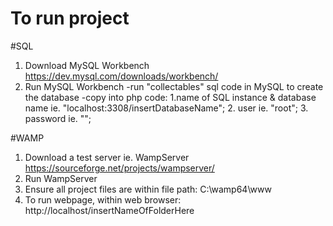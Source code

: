 # To run project
#SQL
1.	Download MySQL Workbench https://dev.mysql.com/downloads/workbench/
2.	Run MySQL Workbench
-run "collectables" sql code in MySQL to create the database
-copy into php code: 1.name of SQL instance & database name ie. "localhost:3308/insertDatabaseName"; 2. user ie. "root"; 3. password ie. "";

#WAMP
1. Download a test server ie. WampServer https://sourceforge.net/projects/wampserver/
2. Run WampServer
3. Ensure all project files are within file path: C:\wamp64\www
4. To run webpage, within web browser: http://localhost/insertNameOfFolderHere

